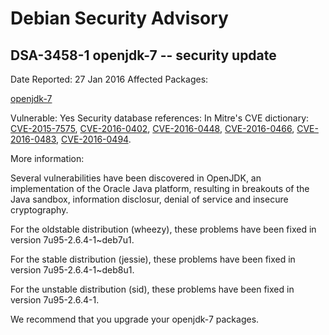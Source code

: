
Debian Security Advisory
========================


DSA-3458-1 openjdk-7 -- security update
---------------------------------------



Date Reported:
27 Jan 2016
Affected Packages:

[openjdk-7](https://packages.debian.org/src:openjdk-7)

Vulnerable:
Yes
Security database references:
In Mitre's CVE dictionary: [CVE-2015-7575](https://security-tracker.debian.org/tracker/CVE-2015-7575), [CVE-2016-0402](https://security-tracker.debian.org/tracker/CVE-2016-0402), [CVE-2016-0448](https://security-tracker.debian.org/tracker/CVE-2016-0448), [CVE-2016-0466](https://security-tracker.debian.org/tracker/CVE-2016-0466), [CVE-2016-0483](https://security-tracker.debian.org/tracker/CVE-2016-0483), [CVE-2016-0494](https://security-tracker.debian.org/tracker/CVE-2016-0494).  

More information:

Several vulnerabilities have been discovered in OpenJDK, an
implementation of the Oracle Java platform, resulting in breakouts of
the Java sandbox, information disclosur, denial of service and insecure
cryptography.


For the oldstable distribution (wheezy), these problems have been fixed
in version 7u95-2.6.4-1~deb7u1.


For the stable distribution (jessie), these problems have been fixed in
version 7u95-2.6.4-1~deb8u1.


For the unstable distribution (sid), these problems have been fixed in
version 7u95-2.6.4-1.


We recommend that you upgrade your openjdk-7 packages.





